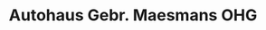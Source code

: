 ---
title: "Autohaus Gebr. Maesmans OHG"
url: /goerlitz/autohaus-gebr-maesmans-ohg-gewerbering/
shop: Autohaus
---